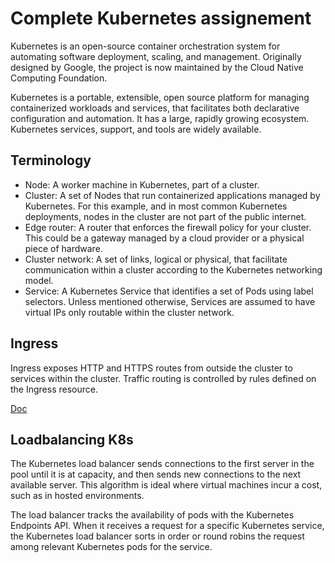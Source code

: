 # Complete Kubernetes assignement

Kubernetes is an open-source container orchestration system for automating software deployment, scaling, and management. Originally designed by Google, the project is now maintained by the Cloud Native Computing Foundation.

Kubernetes is a portable, extensible, open source platform for managing containerized workloads and services, that facilitates both declarative configuration and automation. It has a large, rapidly growing ecosystem. Kubernetes services, support, and tools are widely available.

## Terminology

- Node: A worker machine in Kubernetes, part of a cluster.
- Cluster: A set of Nodes that run containerized applications managed by Kubernetes. For this example, and in most common Kubernetes deployments, nodes in the cluster are not part of the public internet.
- Edge router: A router that enforces the firewall policy for your cluster. This could be a gateway managed by a cloud provider or a physical piece of hardware.
- Cluster network: A set of links, logical or physical, that facilitate communication within a cluster according to the Kubernetes networking model.
- Service: A Kubernetes Service that identifies a set of Pods using label selectors. Unless mentioned otherwise, Services are assumed to have virtual IPs only routable within the cluster network.

## Ingress

Ingress exposes HTTP and HTTPS routes from outside the cluster to services within the cluster. Traffic routing is controlled by rules defined on the Ingress resource.

[Doc](https://cloudeq-my.sharepoint.com/:w:/p/sanyam_rathore/EWMiEc0wQhJChGxbJzb_gakBPlXS9Xg82MARvV8KXWi52Q?e=kcyOk7)

## Loadbalancing K8s

The Kubernetes load balancer sends connections to the first server in the pool until it is at capacity, and then sends new connections to the next available server. This algorithm is ideal where virtual machines incur a cost, such as in hosted environments.

The load balancer tracks the availability of pods with the Kubernetes Endpoints API. When it receives a request for a specific Kubernetes service, the Kubernetes load balancer sorts in order or round robins the request among relevant Kubernetes pods for the service.
